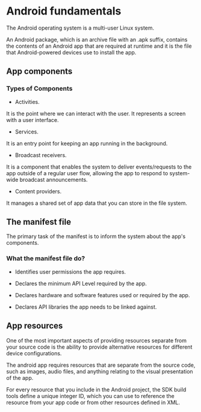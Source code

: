 # Android fundamentals

The Android operating system is a multi-user Linux system.

An Android package, which is an archive file with an .apk suffix, contains the contents of an Android app that are required at runtime and it is the file that Android-powered devices use to install the app.

## App components

### Types of Components

* Activities.

It is the point where we can interact with the user. It represents a screen with a user interface.

* Services.

It is an entry point for keeping an app running in the background.

* Broadcast receivers.

It is a component that enables the system to deliver events/requests to the app outside of a regular user flow, allowing the app to respond to system-wide broadcast announcements.

* Content providers.

It manages a shared set of app data that you can store in the file system.

## The manifest file

The primary task of the manifest is to inform the system about the app's components.

### What the manifest file do?

* Identifies user permissions the app requires.

* Declares the minimum API Level required by the app.

* Declares hardware and software features used or required by the app.

* Declares API libraries the app needs to be linked against.

## App resources

One of the most important aspects of providing resources separate from your source code is the ability to provide alternative resources for different device configurations.

The android app requires resources that are separate from the source code, such as images, audio files, and anything relating to the visual presentation of the app.

For every resource that you include in the Android project, the SDK build tools define a unique integer ID, which you can use to reference the resource from your app code or from other resources defined in XML.
